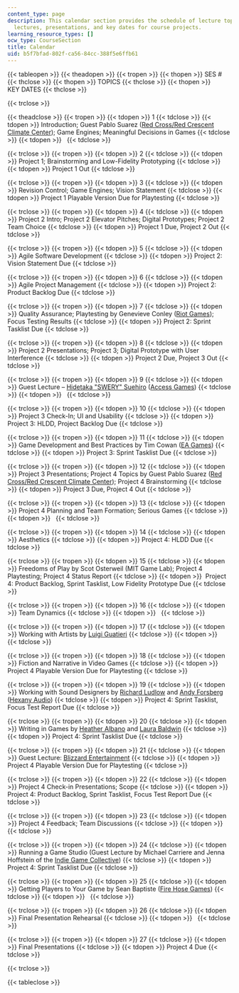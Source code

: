 ```yaml
---
content_type: page
description: This calendar section provides the schedule of lecture topics, guest
  lectures, presentations, and key dates for course projects.
learning_resource_types: []
ocw_type: CourseSection
title: Calendar
uid: b5f7bfad-802f-ca56-84cc-388f5e6ffb61
---
```


{{< tableopen >}}
{{< theadopen >}}
{{< tropen >}}
{{< thopen >}}
SES #
{{< thclose >}}
{{< thopen >}}
TOPICS
{{< thclose >}}
{{< thopen >}}
KEY DATES
{{< thclose >}}

{{< trclose >}}

{{< theadclose >}}
{{< tropen >}}
{{< tdopen >}}
1
{{< tdclose >}}
{{< tdopen >}}
Introduction; Guest Pablo Suarez ([Red Cross/Red Crescent Climate Center](http://www.climatecentre.org/)); Game Engines; Meaningful Decisions in Games
{{< tdclose >}}
{{< tdopen >}}
 
{{< tdclose >}}

{{< trclose >}}
{{< tropen >}}
{{< tdopen >}}
2
{{< tdclose >}}
{{< tdopen >}}
Project 1; Brainstorming and Low-Fidelity Prototyping
{{< tdclose >}}
{{< tdopen >}}
Project 1 Out
{{< tdclose >}}

{{< trclose >}}
{{< tropen >}}
{{< tdopen >}}
3
{{< tdclose >}}
{{< tdopen >}}
Revision Control; Game Engines; Vision Statement
{{< tdclose >}}
{{< tdopen >}}
Project 1 Playable Version Due for Playtesting
{{< tdclose >}}

{{< trclose >}}
{{< tropen >}}
{{< tdopen >}}
4
{{< tdclose >}}
{{< tdopen >}}
Project 2 Intro; Project 2 Elevator Pitches; Digital Prototypes; Project 2 Team Choice
{{< tdclose >}}
{{< tdopen >}}
Project 1 Due, Project 2 Out
{{< tdclose >}}

{{< trclose >}}
{{< tropen >}}
{{< tdopen >}}
5
{{< tdclose >}}
{{< tdopen >}}
Agile Software Development
{{< tdclose >}}
{{< tdopen >}}
Project 2: Vision Statement Due
{{< tdclose >}}

{{< trclose >}}
{{< tropen >}}
{{< tdopen >}}
6
{{< tdclose >}}
{{< tdopen >}}
Agile Project Management
{{< tdclose >}}
{{< tdopen >}}
Project 2: Product Backlog Due
{{< tdclose >}}

{{< trclose >}}
{{< tropen >}}
{{< tdopen >}}
7
{{< tdclose >}}
{{< tdopen >}}
Quality Assurance; Playtesting by Genevieve Conley ([Riot Games](http://www.riotgames.com/)); Focus Testing Results
{{< tdclose >}}
{{< tdopen >}}
Project 2: Sprint Tasklist Due
{{< tdclose >}}

{{< trclose >}}
{{< tropen >}}
{{< tdopen >}}
8
{{< tdclose >}}
{{< tdopen >}}
Project 2 Presentations; Project 3; Digital Prototype with User Interference
{{< tdclose >}}
{{< tdopen >}}
Project 2 Due, Project 3 Out
{{< tdclose >}}

{{< trclose >}}
{{< tropen >}}
{{< tdopen >}}
9
{{< tdclose >}}
{{< tdopen >}}
Guest Lecture – [Hidetaka "SWERY" Suehiro](https://en.wikipedia.org/wiki/Hidetaka_Suehiro) ([Access Games](http://www.accessgames.co.jp/index_e.html))
{{< tdclose >}}
{{< tdopen >}}
 
{{< tdclose >}}

{{< trclose >}}
{{< tropen >}}
{{< tdopen >}}
10
{{< tdclose >}}
{{< tdopen >}}
Project 3 Check-In; UI and Usability
{{< tdclose >}}
{{< tdopen >}}
Project 3: HLDD, Project Backlog Due
{{< tdclose >}}

{{< trclose >}}
{{< tropen >}}
{{< tdopen >}}
11
{{< tdclose >}}
{{< tdopen >}}
Game Development and Best Practices by Tim Cowan ([EA Games](http://www.ea.com/))
{{< tdclose >}}
{{< tdopen >}}
Project 3: Sprint Tasklist Due
{{< tdclose >}}

{{< trclose >}}
{{< tropen >}}
{{< tdopen >}}
12
{{< tdclose >}}
{{< tdopen >}}
Project 3 Presentations; Project 4 Topics by Guest Pablo Suarez ([Red Cross/Red Crescent Climate Center](http://www.climatecentre.org/)); Project 4 Brainstorming
{{< tdclose >}}
{{< tdopen >}}
Project 3 Due, Project 4 Out
{{< tdclose >}}

{{< trclose >}}
{{< tropen >}}
{{< tdopen >}}
13
{{< tdclose >}}
{{< tdopen >}}
Project 4 Planning and Team Formation; Serious Games
{{< tdclose >}}
{{< tdopen >}}
 
{{< tdclose >}}

{{< trclose >}}
{{< tropen >}}
{{< tdopen >}}
14
{{< tdclose >}}
{{< tdopen >}}
Aesthetics
{{< tdclose >}}
{{< tdopen >}}
Project 4: HLDD Due
{{< tdclose >}}

{{< trclose >}}
{{< tropen >}}
{{< tdopen >}}
15
{{< tdclose >}}
{{< tdopen >}}
Freedoms of Play by Scot Osterweil (MIT Game Lab); Project 4 Playtesting; Project 4 Status Report
{{< tdclose >}}
{{< tdopen >}}
 Project 4: Product Backlog, Sprint Tasklist, Low Fidelity Prototype Due
{{< tdclose >}}

{{< trclose >}}
{{< tropen >}}
{{< tdopen >}}
16
{{< tdclose >}}
{{< tdopen >}}
Team Dynamics
{{< tdclose >}}
{{< tdopen >}}
 
{{< tdclose >}}

{{< trclose >}}
{{< tropen >}}
{{< tdopen >}}
17
{{< tdclose >}}
{{< tdopen >}}
Working with Artists by [Luigi Guatieri](https://www.superluigiland.net/)
{{< tdclose >}}
{{< tdopen >}}
 
{{< tdclose >}}

{{< trclose >}}
{{< tropen >}}
{{< tdopen >}}
18
{{< tdclose >}}
{{< tdopen >}}
Fiction and Narrative in Video Games
{{< tdclose >}}
{{< tdopen >}}
Project 4 Playable Version Due for Playtesting
{{< tdclose >}}

{{< trclose >}}
{{< tropen >}}
{{< tdopen >}}
19
{{< tdclose >}}
{{< tdopen >}}
Working with Sound Designers by [Richard Ludlow](http://hexanyaudio.com/about/rludlow/) and [Andy Forsberg](http://www.andyforsbergmusic.com/) ([Hexany Audio](http://hexanyaudio.com/))
{{< tdclose >}}
{{< tdopen >}}
Project 4: Sprint Tasklist, Focus Test Report Due
{{< tdclose >}}

{{< trclose >}}
{{< tropen >}}
{{< tdopen >}}
20
{{< tdclose >}}
{{< tdopen >}}
Writing in Games by [Heather Albano](https://www.heatheralbano.com/) and [Laura Baldwin](http://boojum.mit.edu/)
{{< tdclose >}}
{{< tdopen >}}
Project 4: Sprint Tasklist Due
{{< tdclose >}}

{{< trclose >}}
{{< tropen >}}
{{< tdopen >}}
21
{{< tdclose >}}
{{< tdopen >}}
Guest Lecture: [Blizzard Entertainment](http://us.blizzard.com/en-us/)
{{< tdclose >}}
{{< tdopen >}}
Project 4 Playable Version Due for Playtesting
{{< tdclose >}}

{{< trclose >}}
{{< tropen >}}
{{< tdopen >}}
22
{{< tdclose >}}
{{< tdopen >}}
Project 4 Check-in Presentations; Scope
{{< tdclose >}}
{{< tdopen >}}
Project 4: Product Backlog, Sprint Tasklist, Focus Test Report Due
{{< tdclose >}}

{{< trclose >}}
{{< tropen >}}
{{< tdopen >}}
23
{{< tdclose >}}
{{< tdopen >}}
Project 4 Feedback; Team Discussions
{{< tdclose >}}
{{< tdopen >}}
 
{{< tdclose >}}

{{< trclose >}}
{{< tropen >}}
{{< tdopen >}}
24
{{< tdclose >}}
{{< tdopen >}}
Running a Game Studio (Guest Lecture by Michael Carriere and Jenna Hoffstein of the [Indie Game Collective](http://www.indiegamecollective.org/))
{{< tdclose >}}
{{< tdopen >}}
Project 4: Sprint Tasklist Due
{{< tdclose >}}

{{< trclose >}}
{{< tropen >}}
{{< tdopen >}}
25
{{< tdclose >}}
{{< tdopen >}}
Getting Players to Your Game by Sean Baptiste ([Fire Hose Games](http://www.firehosegames.com/))
{{< tdclose >}}
{{< tdopen >}}
 
{{< tdclose >}}

{{< trclose >}}
{{< tropen >}}
{{< tdopen >}}
26
{{< tdclose >}}
{{< tdopen >}}
Final Presentation Rehearsal
{{< tdclose >}}
{{< tdopen >}}
 
{{< tdclose >}}

{{< trclose >}}
{{< tropen >}}
{{< tdopen >}}
27
{{< tdclose >}}
{{< tdopen >}}
Final Presentations
{{< tdclose >}}
{{< tdopen >}}
Project 4 Due
{{< tdclose >}}

{{< trclose >}}

{{< tableclose >}}